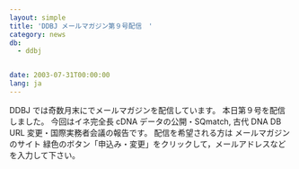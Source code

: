 ```yaml
---
layout: simple
title: 'DDBJ メールマガジン第９号配信　'
category: news
db:
  - ddbj


date: 2003-07-31T00:00:00
lang: ja
---
```


DDBJ では奇数月末にでメールマガジンを配信しています。 本日第９号を配信しました。 今回はイネ完全長 cDNA データの公開・SQmatch, 古代 DNA DB URL 変更・国際実務者会議の報告です。 配信を希望される方は メールマガジンのサイト 緑色のボタン「申込み・変更」をクリックして，メールアドレスなどを入力して下さい。

